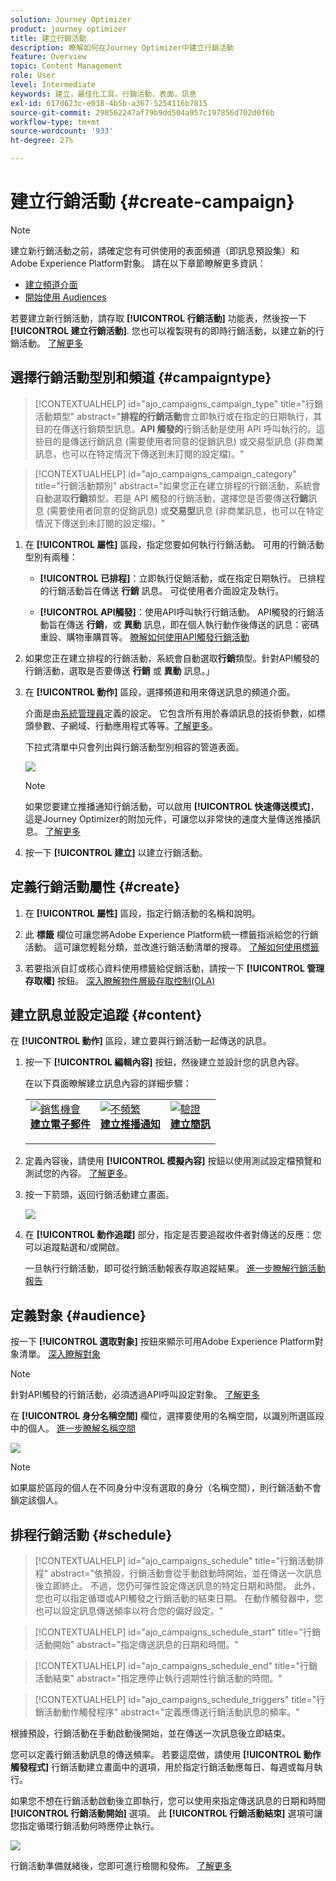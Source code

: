 ```yaml
---
solution: Journey Optimizer
product: journey optimizer
title: 建立行銷活動
description: 瞭解如何在Journey Optimizer中建立行銷活動
feature: Overview
topic: Content Management
role: User
level: Intermediate
keywords: 建立，最佳化工具，行銷活動，表面，訊息
exl-id: 617d623c-e038-4b5b-a367-5254116b7815
source-git-commit: 298562247af79b9dd504a957c197856d702d0f6b
workflow-type: tm+mt
source-wordcount: '933'
ht-degree: 27%

---
```


# 建立行銷活動 {#create-campaign}

>[!NOTE]
>
>建立新行銷活動之前，請確定您有可供使用的表面頻道（即訊息預設集）和Adobe Experience Platform對象。 請在以下章節瞭解更多資訊：
>
>* [建立頻道介面](../configuration/channel-surfaces.md)
>* [開始使用 Audiences](../audience/about-audiences.md)

若要建立新行銷活動，請存取 **[!UICONTROL 行銷活動]** 功能表，然後按一下 **[!UICONTROL 建立行銷活動]**. 您也可以複製現有的即時行銷活動，以建立新的行銷活動。 [了解更多](modify-stop-campaign.md#duplicate)

## 選擇行銷活動型別和頻道 {#campaigntype}

>[!CONTEXTUALHELP]
>id="ajo_campaigns_campaign_type"
>title="行銷活動類型"
>abstract="**排程的行銷活動**&#x200B;會立即執行或在指定的日期執行，其目的在傳送行銷類型訊息。**API 觸發的**&#x200B;行銷活動是使用 API 呼叫執行的。這些目的是傳送行銷訊息 (需要使用者同意的促銷訊息) 或交易型訊息 (非商業訊息，也可以在特定情況下傳送到未訂閱的設定檔)。"

>[!CONTEXTUALHELP]
>id="ajo_campaigns_campaign_category"
>title="行銷活動類別"
>abstract="如果您正在建立排程的行銷活動，系統會自動選取&#x200B;**行銷**&#x200B;類型。若是 API 觸發的行銷活動，選擇您是否要傳送&#x200B;**行銷**&#x200B;訊息 (需要使用者同意的促銷訊息) 或&#x200B;**交易型**&#x200B;訊息 (非商業訊息，也可以在特定情況下傳送到未訂閱的設定檔)。"

1. 在 **[!UICONTROL 屬性]** 區段，指定您要如何執行行銷活動。 可用的行銷活動型別有兩種：

   * **[!UICONTROL 已排程]**：立即執行促銷活動，或在指定日期執行。 已排程的行銷活動旨在傳送 **行銷** 訊息。 可從使用者介面設定及執行。

   * **[!UICONTROL API觸發]**：使用API呼叫執行行銷活動。 API觸發的行銷活動旨在傳送 **行銷**，或 **異動** 訊息，即在個人執行動作後傳送的訊息：密碼重設、購物車購買等。 [瞭解如何使用API觸發行銷活動](api-triggered-campaigns.md)

1. 如果您正在建立排程的行銷活動，系統會自動選取&#x200B;**行銷**&#x200B;類型。針對API觸發的行銷活動，選取是否要傳送 **行銷** 或 **異動** 訊息。」

1. 在 **[!UICONTROL 動作]** 區段，選擇頻道和用來傳送訊息的頻道介面。

   介面是由[系統管理員](../start/path/administrator.md)定義的設定。 它包含所有用於春頌訊息的技術參數，如標頭參數、子網域、行動應用程式等等。[了解更多](../configuration/channel-surfaces.md)。

   下拉式清單中只會列出與行銷活動型別相容的管道表面。

   ![](assets/create-campaign-action.png)

   >[!NOTE]
   >
   >如果您要建立推播通知行銷活動，可以啟用 **[!UICONTROL 快速傳送模式]**，這是Journey Optimizer的附加元件，可讓您以非常快的速度大量傳送推播訊息。 [了解更多](../push/create-push.md#rapid-delivery)

1. 按一下 **[!UICONTROL 建立]** 以建立行銷活動。

## 定義行銷活動屬性 {#create}

1. 在 **[!UICONTROL 屬性]** 區段，指定行銷活動的名稱和說明。

   <!--To test the content of your message, toggle the **[!UICONTROL Content experiment]** option on. This allows you to test multiple variables of a delivery on populations samples, in order to define which treatment has the biggest impact on the targeted population.[Learn more about content experiment](../campaigns/content-experiment.md).-->

1. 此 **標籤** 欄位可讓您將Adobe Experience Platform統一標籤指派給您的行銷活動。 這可讓您輕鬆分類，並改進行銷活動清單的搜尋。 [了解如何使用標籤](../start/search-filter-categorize.md#tags)

1. 若要指派自訂或核心資料使用標籤給促銷活動，請按一下 **[!UICONTROL 管理存取權]** 按鈕。 [深入瞭解物件層級存取控制(OLA)](../administration/object-based-access.md)

## 建立訊息並設定追蹤 {#content}

在 **[!UICONTROL 動作]** 區段，建立要與行銷活動一起傳送的訊息。

1. 按一下 **[!UICONTROL 編輯內容]** 按鈕，然後建立並設計您的訊息內容。

   在以下頁面瞭解建立訊息內容的詳細步驟：

   <table style="table-layout:fixed">
    <tr style="border: 0;">
    <td>
    <a href="../email/create-email.md">
    <img alt="銷售機會" src="../assets/do-not-localize/email.jpg">
    </a>
    <div><a href="../email/create-email.md"><strong>建立電子郵件</strong>
    </div>
    <p>
    </td>
    <td>
    <a href="../push/create-push.md">
      <img alt="不頻繁" src="../assets/do-not-localize/push.jpg">
    </a>
    <div>
    <a href="../push/create-push.md"><strong>建立推播通知</strong></a>
    </div>
    <p>
    </td>
    <td>
    <a href="../sms/create-sms.md">
      <img alt="驗證" src="../assets/do-not-localize/sms.jpg">
    </a>
    <div>
    <a href="../sms/create-sms.md"><strong>建立簡訊</strong></a>
    </div>
    <p>
    </td>
    </tr>
    </table>

1. 定義內容後，請使用 **[!UICONTROL 模擬內容]** 按鈕以使用測試設定檔預覽和測試您的內容。 [了解更多](../email/preview.md)。

1. 按一下箭頭，返回行銷活動建立畫面。

   ![](assets/create-campaign-design.png)

1. 在 **[!UICONTROL 動作追蹤]** 部分，指定是否要追蹤收件者對傳送的反應：您可以追蹤點選和/或開啟。

   一旦執行行銷活動，即可從行銷活動報表存取追蹤結果。 [進一步瞭解行銷活動報告](../reports/campaign-global-report.md)

## 定義對象 {#audience}

按一下 **[!UICONTROL 選取對象]** 按鈕來顯示可用Adobe Experience Platform對象清單。 [深入瞭解對象](../audience/about-audiences.md)

>[!NOTE]
>
>針對API觸發的行銷活動，必須透過API呼叫設定對象。 [了解更多](api-triggered-campaigns.md)

在 **[!UICONTROL 身分名稱空間]** 欄位，選擇要使用的名稱空間，以識別所選區段中的個人。 [進一步瞭解名稱空間](../event/about-creating.md#select-the-namespace)

![](assets/create-campaign-namespace.png)

>[!NOTE]
>
>如果屬於區段的個人在不同身分中沒有選取的身分（名稱空間），則行銷活動不會鎖定該個人。

<!--If you are are creating an API-triggered campaign, the **[!UICONTROL cURL request]** section allows you to retrieve the **[!UICONTROL Campaign ID]** to use in the API call. [Learn more](api-triggered-campaigns.md)-->

## 排程行銷活動 {#schedule}

>[!CONTEXTUALHELP]
>id="ajo_campaigns_schedule"
>title="行銷活動排程"
>abstract="依預設，行銷活動會從手動啟動時開始，並在傳送一次訊息後立即終止。 不過，您仍可彈性設定傳送訊息的特定日期和時間。 此外，您也可以指定循環或API觸發之行銷活動的結束日期。 在動作觸發器中，您也可以設定訊息傳送頻率以符合您的偏好設定。"

>[!CONTEXTUALHELP]
>id="ajo_campaigns_schedule_start"
>title="行銷活動開始"
>abstract="指定傳送訊息的日期和時間。"

>[!CONTEXTUALHELP]
>id="ajo_campaigns_schedule_end"
>title="行銷活動結束"
>abstract="指定應停止執行週期性行銷活動的時間。"

>[!CONTEXTUALHELP]
>id="ajo_campaigns_schedule_triggers"
>title="行銷活動動作觸發程序"
>abstract="定義應傳送行銷活動訊息的頻率。"

根據預設，行銷活動在手動啟動後開始，並在傳送一次訊息後立即結束。

您可以定義行銷活動訊息的傳送頻率。 若要這麼做，請使用 **[!UICONTROL 動作觸發程式]** 行銷活動建立畫面中的選項，用於指定行銷活動應每日、每週或每月執行。

如果您不想在行銷活動啟動後立即執行，您可以使用來指定傳送訊息的日期和時間 **[!UICONTROL 行銷活動開始]** 選項。 此 **[!UICONTROL 行銷活動結束]** 選項可讓您指定循環行銷活動何時應停止執行。

![](assets/create-campaign-schedule.png)

行銷活動準備就緒後，您即可進行檢閱和發佈。 [了解更多](review-activate-campaign.md)
